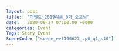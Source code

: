 ```yaml
---
layout: post
title:  "이벤트_2019여름_0화_오프닝"
date:   2020-09-27 07:00:00 +0000
categories: Event
Tags: Story Event
SceneCode: ["scene_evt190627_cp0_q1_s10"]
---
```

